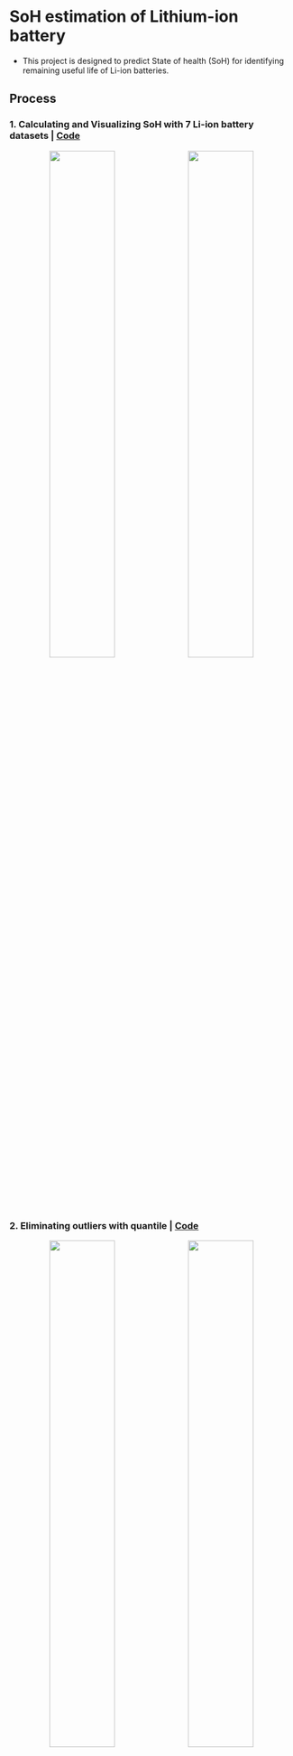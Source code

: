 # SoH estimation of Lithium-ion battery
- This project is designed to predict State of health (SoH) for identifying remaining useful life of Li-ion batteries.



## Process  
### **1**. Calculating and Visualizing SoH with 7 Li-ion battery datasets | [Code](https://github.com/Anurudh-S1ngh/soh/blob/main/1_Calculation_and_Visulaliztion_of_SoH/Calculation_and_Visualization_of_SoH.ipynb)

<div align="center">
<img src="https://github.com/OH-Seoyoung/SoH_estimation_of_Lithium-ion_battery/blob/master/1_Calculation_and_Visulaliztion_of_SoH/fig/SoH_B05.jpg?raw=True" width="48%">
<img src="https://github.com/OH-Seoyoung/SoH_estimation_of_Lithium-ion_battery/blob/master/1_Calculation_and_Visulaliztion_of_SoH/fig/SoH_B47.jpg?raw=True" width="48%"> <br>
</div>  

### **2**. Eliminating outliers with quantile | [Code](https://github.com/Anurudh-S1ngh/soh/blob/main/2_Elimination_of_outliers/Calculation_and_Visualization_of_refined_SoH.ipynb) 

<div align="center">
<img src="https://github.com/OH-Seoyoung/SoH_estimation_of_Lithium-ion_battery/blob/master/2_Elimination_of_outliers/fig/A_group.jpg?raw=True" width="48%">
<img src="https://github.com/OH-Seoyoung/SoH_estimation_of_Lithium-ion_battery/blob/master/2_Elimination_of_outliers/fig/C_group.jpg?raw=True" width="48%"> <br>
</div>  


### **4**. Long Short Term Memory | [Code](https://github.com/Anurudh-S1ngh/soh/blob/main/4_LSTM_with_SoH/SoH_estimation_with_LSTM.ipynb)
- Start at **50%** Cycle
<div align="center">
<img src='https://github.com/user-attachments/assets/fc6ba164-66e8-4d49-9575-3c8d93479102">

</div>  

- Start at **70%** Cycle
<div align="center">
<img src="https://github.com/OH-Seoyoung/SoH_estimation_of_Lithium-ion_battery/blob/master/4_LSTM_with_SoH/70%25/fig/B05_LSTM.jpg?raw=True" width="48%">
<img src="https://github.com/OH-Seoyoung/SoH_estimation_of_Lithium-ion_battery/blob/master/4_LSTM_with_SoH/70%25/fig/B47_LSTM.jpg?raw=True" width="48%"> <br>
</div>  

## Results


## Dataset  

```
[1] NASA Prognostic Center: Experiments on Li-ion Batteries, https://ti.arc.nasa.gov/tech/dash/groups/pcoe/prognostic-data-repository/ 
```
